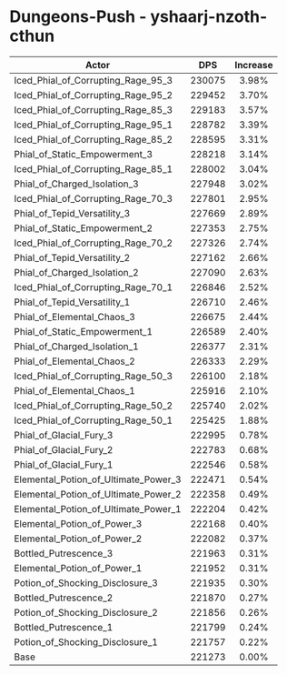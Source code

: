 # Dungeons-Push - yshaarj-nzoth-cthun
| Actor | DPS | Increase |
|---|:---:|:---:|
|Iced_Phial_of_Corrupting_Rage_95_3|230075|3.98%|
|Iced_Phial_of_Corrupting_Rage_95_2|229452|3.70%|
|Iced_Phial_of_Corrupting_Rage_85_3|229183|3.57%|
|Iced_Phial_of_Corrupting_Rage_95_1|228782|3.39%|
|Iced_Phial_of_Corrupting_Rage_85_2|228595|3.31%|
|Phial_of_Static_Empowerment_3|228218|3.14%|
|Iced_Phial_of_Corrupting_Rage_85_1|228002|3.04%|
|Phial_of_Charged_Isolation_3|227948|3.02%|
|Iced_Phial_of_Corrupting_Rage_70_3|227801|2.95%|
|Phial_of_Tepid_Versatility_3|227669|2.89%|
|Phial_of_Static_Empowerment_2|227353|2.75%|
|Iced_Phial_of_Corrupting_Rage_70_2|227326|2.74%|
|Phial_of_Tepid_Versatility_2|227162|2.66%|
|Phial_of_Charged_Isolation_2|227090|2.63%|
|Iced_Phial_of_Corrupting_Rage_70_1|226846|2.52%|
|Phial_of_Tepid_Versatility_1|226710|2.46%|
|Phial_of_Elemental_Chaos_3|226675|2.44%|
|Phial_of_Static_Empowerment_1|226589|2.40%|
|Phial_of_Charged_Isolation_1|226377|2.31%|
|Phial_of_Elemental_Chaos_2|226333|2.29%|
|Iced_Phial_of_Corrupting_Rage_50_3|226100|2.18%|
|Phial_of_Elemental_Chaos_1|225916|2.10%|
|Iced_Phial_of_Corrupting_Rage_50_2|225740|2.02%|
|Iced_Phial_of_Corrupting_Rage_50_1|225425|1.88%|
|Phial_of_Glacial_Fury_3|222995|0.78%|
|Phial_of_Glacial_Fury_2|222783|0.68%|
|Phial_of_Glacial_Fury_1|222546|0.58%|
|Elemental_Potion_of_Ultimate_Power_3|222471|0.54%|
|Elemental_Potion_of_Ultimate_Power_2|222358|0.49%|
|Elemental_Potion_of_Ultimate_Power_1|222204|0.42%|
|Elemental_Potion_of_Power_3|222168|0.40%|
|Elemental_Potion_of_Power_2|222082|0.37%|
|Bottled_Putrescence_3|221963|0.31%|
|Elemental_Potion_of_Power_1|221952|0.31%|
|Potion_of_Shocking_Disclosure_3|221935|0.30%|
|Bottled_Putrescence_2|221870|0.27%|
|Potion_of_Shocking_Disclosure_2|221856|0.26%|
|Bottled_Putrescence_1|221799|0.24%|
|Potion_of_Shocking_Disclosure_1|221757|0.22%|
|Base|221273|0.00%|
